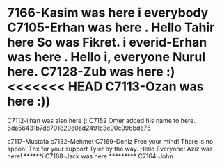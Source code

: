 7166-Kasim was here
i everybody C7105-Erhan was here . Hello
Tahir here
So was Fikret.
i everid-Erhan was here . Hello
i, everyone
Nurul here.
C7128-Zub was here :)
<<<<<<< HEAD
C7113-Ozan was here :))
=======
C7112-ilhan was also here (:
C7152 Omer added his name to here.
6da56431b7dd701820e0ad2491c3e90c996bde75



c7117-Mustafa
c7132-Mehmet
C7169-Deniz Free your mind! There is no spoon! Thx for your support Tyler by the way.
Hello Everyone! Aziz was here!
*******i* C7188-Jack was here *********
C7164-John
